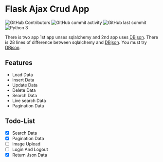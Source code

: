 # Flask Ajax Crud App

 ![GitHub Contributors](https://img.shields.io/github/contributors/jakbin/flask-ajax)
 ![GitHub commit activity](https://img.shields.io/github/commit-activity/m/jakbin/flask-ajax)
 ![GitHub last commit](https://img.shields.io/github/last-commit/jakbin/flask-ajax)
 ![Python 3](https://img.shields.io/badge/python-3-yellow.svg)

There is two app 1st app unses sqlalchemy and 2nd app uses [DBjson](https://github.com/jakbin/dbjson). There is 28 lines of difference between sqlalchemy and [DBjson](https://github.com/jakbin/dbjson). You must try [DBjson](https://github.com/jakbin/dbjson). 

## Features

- Load Data
- Insert Data
- Update Data
- Delete Data
- Search Data
- Live search Data 
- Pagination Data

## Todo-List

- [x] Search Data
- [x] Pagination Data
- [ ] Image Upload
- [ ] Login And Logout
- [x] Return Json Data

